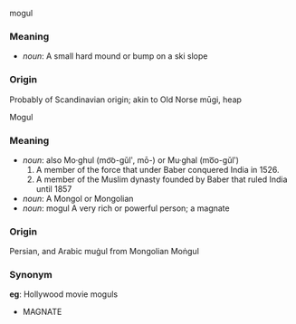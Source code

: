mogul
### Meaning
+ _noun_: A small hard mound or bump on a ski slope

### Origin

Probably of Scandinavian origin; akin to Old Norse mūgi, heap

Mogul
### Meaning
+ _noun_: also Mo·ghul (mo͝o-gŭlʹ, mō-) or Mu·ghal (mo͞o-gŭlʹ)
   1. A member of the force that under Baber conquered India in 1526.
   2. A member of the Muslim dynasty founded by Baber that ruled India until 1857
+ _noun_: A Mongol or Mongolian
+ _noun_: mogul A very rich or powerful person; a magnate

### Origin

Persian, and Arabic muġul from Mongolian Moṅgul

### Synonym

__eg__: Hollywood movie moguls

+ MAGNATE


